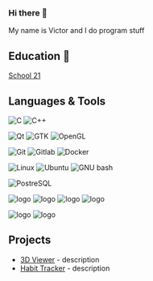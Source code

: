 ### Hi there 👋
My name is Victor and I do program stuff

## Education 📖
[School 21](https://21-school.ru/)

## Languages & Tools

![C](https://img.shields.io/badge/C-A8B9CC?style=for-the-badge&logo=C&logoColor=black)
![C++](https://img.shields.io/badge/C++-00599C?style=for-the-badge&logo=cplusplus&logoColor=white)

![Qt](https://img.shields.io/badge/Qt-41CD52?style=for-the-badge&logo=Qt&logoColor=white)
![GTK](https://img.shields.io/badge/GTK-7FE719?style=for-the-badge&logo=GTK&logoColor=white)
![OpenGL](https://img.shields.io/badge/OpenGL-5586A4?style=for-the-badge&logo=OpenGL&logoColor=white)

![Git](https://img.shields.io/badge/Git-F05032?style=for-the-badge&logo=Git&logoColor=white)
![Gitlab](https://img.shields.io/badge/GitLab-FC6D26?style=for-the-badge&logo=GitLab&logoColor=white)
![Docker](https://img.shields.io/badge/Docker-2496ED?style=for-the-badge&logo=Docker&logoColor=white)

![Linux](https://img.shields.io/badge/Linux-FCC624?style=for-the-badge&logo=Linux&logoColor=black)
![Ubuntu](https://img.shields.io/badge/Ubuntu-E95420?style=for-the-badge&logo=Ubuntu&logoColor=white)
![GNU bash](https://img.shields.io/badge/GNU%20Bash-4EAA25?style=for-the-badge&logo=GNU-Bash&logoColor=white)

![PostreSQL](https://img.shields.io/badge/PostgreSQL-4169E1?style=for-the-badge&logo=PostgreSQL&logoColor=white)


![logo](https://img.shields.io/badge/Python-3776AB?style=for-the-badge&logo=Python&logoColor=white)
![logo](https://img.shields.io/badge/Flask-000000?style=for-the-badge&logo=Flask&logoColor=white)
![logo](https://img.shields.io/badge/FastAPI-009688?style=for-the-badge&logo=fastapi&logoColor=white)
![logo](https://img.shields.io/badge/Redis-DC382D?style=for-the-badge&logo=redis&logoColor=white)

![logo](https://img.shields.io/badge/Slack-4A154B?style=for-the-badge&logo=Slack&logoColor=white)
![logo](https://img.shields.io/badge/Discord-5865F2?style=for-the-badge&logo=Discord&logoColor=white)

## Projects
- [3D Viewer](https://github.com/quieneemi/3DViewer) - description
- [Habit Tracker](https://github.com/quieneemi/HabitTrakcer) - description
